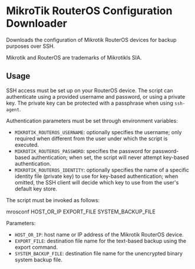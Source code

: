 # MikroTik RouterOS Configuration Downloader

Downloads the configuration of Mikrotik RouterOS devices for backup purposes
over SSH.

Mikrotik and RouterOS are trademarks of Mikrotikls SIA.

## Usage

SSH access must be set up on your RouterOS device. The script can authenticate
using a provided username and password, or using a private key. The private key
can be protected with a passphrase when using `ssh-agent`.

Authentication parameters must be set through environment variables:
* `MIKROTIK_ROUTEROS_USERNAME`: optionally specifies the username; only required
  when different from the user under which the script is executed.
* `MIKROTIK_ROUTEROS_PASSWORD`: specifies the password for password-based
  authentication; when set, the script will never attempt key-based
  authentication.
* `MIKROTIK_ROUTEROS_IDENTITY`: optionally specifies the name of a specific
  identity file (private key) to use for key-based authentication; when omitted,
  the SSH client will decide which key to use from the user's default key store.

The script must be invoked as follows:

  mrosconf HOST_OR_IP EXPORT_FILE SYSTEM_BACKUP_FILE

Parameters:
* `HOST_OR_IP`: host name or IP address of the Mikrotik RouterOS device.
* `EXPORT_FILE`: destination file name for the text-based backup using the
  export command.
* `SYSTEM_BACKUP_FILE`: destination file name for the unencrypted binary system
  backup file.
